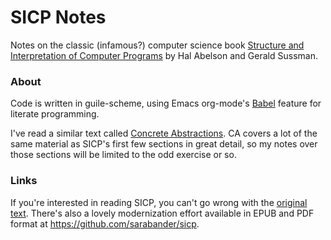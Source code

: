 # SICP Notes
Notes on the classic (infamous?) computer science book [Structure and Interpretation of Computer Programs](http://mitpress.mit.edu/sicp/full-text/book/book.html) by Hal Abelson and Gerald Sussman. 

### About 
Code is written in guile-scheme, using Emacs org-mode's [Babel](http://orgmode.org/worg/org-contrib/babel/) feature for literate programming. 

I've read a similar text called [Concrete Abstractions](https://gustavus.edu/+max/concrete-abstractions.html). CA covers a lot of the same material as SICP's first few sections in great detail, so my notes over those sections will be limited to the odd exercise or so.

### Links
If you're interested in reading SICP, you can't go wrong with the [original text](http://mitpress.mit.edu/sicp/full-text/book/book.html). There's also a lovely modernization effort available in EPUB and PDF format at https://github.com/sarabander/sicp.
